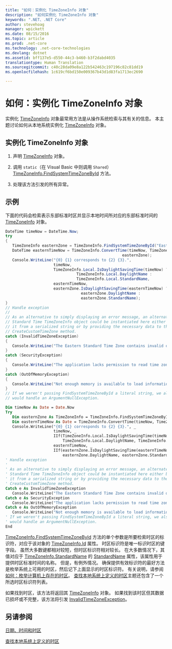 ```yaml
---
title: "如何：实例化 TimeZoneInfo 对象"
description: "如何实例化 TimeZoneInfo 对象"
keywords: ".NET、.NET Core"
author: stevehoag
manager: wpickett
ms.date: 08/15/2016
ms.topic: article
ms.prod: .net-core
ms.technology: .net-core-technologies
ms.devlang: dotnet
ms.assetid: bff137e5-d550-44c3-b460-b3f2dabd4035
translationtype: Human Translation
ms.sourcegitcommit: c40c28da09e8a122b542463c197196c82c81dd19
ms.openlocfilehash: 1c619cf6bd150e009367b43d1d83fa1713ec2690

---
```


# <a name="how-to-instantiate-a-timezoneinfo-object"></a>如何：实例化 TimeZoneInfo 对象

实例化 [TimeZoneInfo](xref:System.TimeZoneInfo) 对象最常用方法是从操作系统检索与其有关的信息。 本主题讨论如何从本地系统实例化 [TimeZoneInfo](xref:System.TimeZoneInfo) 对象。

## <a name="to-instantiate-a-timezoneinfo-object"></a>实例化 TimeZoneInfo 对象

1. 声明 [TimeZoneInfo](xref:System.TimeZoneInfo) 对象。

2. 调用 `static`（在 Visual Basic 中则调用 `Shared`）[TimeZoneInfo.FindSystemTimeZoneById](xref:System.TimeZoneInfo.FindSystemTimeZoneById(System.String)) 方法。

3. 处理该方法引发的所有异常。

## <a name="example"></a>示例

下面的代码会检索表示东部标准时区并显示本地时间所对应的东部标准时间的 [TimeZoneInfo](xref:System.TimeZoneInfo) 对象。

```csharp
DateTime timeNow = DateTime.Now;
try
{
   TimeZoneInfo easternZone = TimeZoneInfo.FindSystemTimeZoneById("Eastern Standard Time");
   DateTime easternTimeNow = TimeZoneInfo.ConvertTime(timeNow, TimeZoneInfo.Local, 
                                                   easternZone);
   Console.WriteLine("{0} {1} corresponds to {2} {3}.",
                     timeNow, 
                     TimeZoneInfo.Local.IsDaylightSavingTime(timeNow) ?
                               TimeZoneInfo.Local.DaylightName : 
                               TimeZoneInfo.Local.StandardName,
                     easternTimeNow, 
                     easternZone.IsDaylightSavingTime(easternTimeNow) ?
                                 easternZone.DaylightName : 
                                 easternZone.StandardName);
}
// Handle exception
//
// As an alternative to simply displaying an error message, an alternate Eastern
// Standard Time TimeZoneInfo object could be instantiated here either by restoring
// it from a serialized string or by providing the necessary data to the
// CreateCustomTimeZone method.
catch (InvalidTimeZoneException)
{
   Console.WriteLine("The Eastern Standard Time Zone contains invalid or missing data.");
}
catch (SecurityException)
{
   Console.WriteLine("The application lacks permission to read time zone information from the registry.");
}
catch (OutOfMemoryException)
{
   Console.WriteLine("Not enough memory is available to load information on the Eastern Standard Time zone.");
}
// If we weren't passing FindSystemTimeZoneById a literal string, we also 
// would handle an ArgumentNullException.
```

```vb
Dim timeNow As Date = Date.Now
Try
   Dim easternZone As TimeZoneInfo = TimeZoneInfo.FindSystemTimeZoneById("Eastern Standard Time")
   Dim easternTimeNow As Date = TimeZoneInfo.ConvertTime(timeNow, TimeZoneInfo.Local, easternZone)
   Console.WriteLine("{0} {1} corresponds to {2} {3}.", _
                     timeNow, _
                     IIf(TimeZoneInfo.Local.IsDaylightSavingTime(timeNow), _
                         TimeZoneInfo.Local.DaylightName, TimeZoneInfo.Local.StandardName), _
                     easternTimeNow, _
                     IIf(easternZone.IsDaylightSavingTime(easternTimeNow), _
                         easternZone.DaylightName, easternZone.StandardName))
' Handle exception
'
' As an alternative to simply displaying an error message, an alternate Eastern
' Standard Time TimeZoneInfo object could be instantiated here either by restoring
' it from a serialized string or by providing the necessary data to the
' CreateCustomTimeZone method.
Catch e As InvalidTimeZoneException
   Console.WriteLine("The Eastern Standard Time Zone contains invalid or missing data.")   
Catch e As SecurityException
   Console.WriteLine("The application lacks permission to read time zone information from the registry.")
Catch e As OutOfMemoryException
   Console.WriteLine("Not enough memory is available to load information on the Eastern Standard Time zone.")
' If we weren't passing FindSystemTimeZoneById a literal string, we also 
' would handle an ArgumentNullException.
End
``` 

[TimeZoneInfo.FindSystemTimeZoneById](xref:System.TimeZoneInfo.FindSystemTimeZoneById(System.String)) 方法的单个参数是所要检索时区的标识符，对应于该对象的 [TimeZoneInfo.Id](xref:System.TimeZoneInfo.Id) 属性。 时区标识符是唯一标识时区的键字段。 虽然大多数键都相对较短，但时区标识符相对较长。 在大多数情况下，其值对应于 [TimeZoneInfo.StandardName](xref:System.TimeZoneInfo) 的 [StandardName](xref:System.TimeZoneInfo.StandardName) 属性，该属性用于提供时区标准时间的名称。 但是，有例外情况。 确保提供有效标识符的最好方法是枚举系统上可用的时区，然后记下上面显示的时区标识符。 有关说明，请参阅[如何：枚举计算机上存在的时区](enumerate-time-zones.md)。 [查找本地系统上定义的时区](finding-the-time-zones-on-local-system.md)主题还包含了一个所选时区标识符列表。

如果找到时区，该方法将返回其 [TimeZoneInfo](xref:System.TimeZoneInfo) 对象。 如果找到该时区但其数据已损坏或不完整，该方法将引发 [InvalidTimeZoneException](xref:System.InvalidTimeZoneException)。 

## <a name="see-also"></a>另请参阅

[日期、时间和时区](index.md)

[查找本地系统上定义的时区](finding-the-time-zones-on-local-system.md)


<!--HONumber=Nov16_HO3-->


